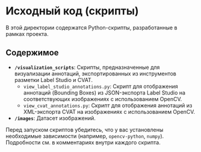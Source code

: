 # Исходный код (скрипты)

В этой директории содержатся Python-скрипты, разработанные в рамках проекта.

## Содержимое

*   **`/visualization_scripts`**: Скрипты, предназначенные для визуализации аннотаций, экспортированных из инструментов разметки Label Studio и CVAT.
    *   `view_label_studio_annotations.py`: Скрипт для отображения аннотаций (Bounding Boxes) из JSON-экспорта Label Studio на соответствующих изображениях с использованием OpenCV.
    *   `view_cvat_annotations.py`: Скрипт для отображения аннотаций из XML-экспорта CVAT на изображениях с использованием OpenCV.
*   **`/images`**: Датасет изображений.

Перед запуском скриптов убедитесь, что у вас установлены необходимые зависимости (например, `opencv-python`, `numpy`). Подробности см. в комментариях внутри каждого скрипта.
